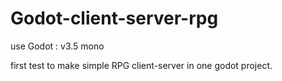 # Godot-client-server-rpg

use Godot : v3.5 mono


first test to make simple RPG client-server in one godot project.
